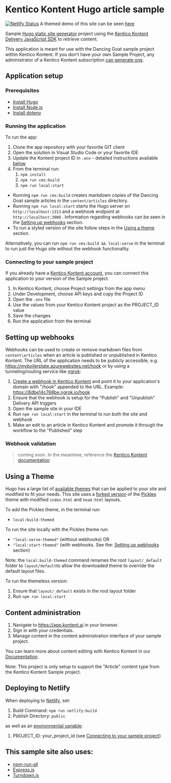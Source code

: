 # Kentico Kontent Hugo article sample
[![Netlify Status](https://api.netlify.com/api/v1/badges/3609d056-2b93-44ed-80d9-9a3646ceb25e/deploy-status)](https://app.netlify.com/sites/vigorous-curie-3c2b90/deploys)
A themed demo of this site can be seen [here](https://netlify--vigorous-curie-3c2b90.netlify.app/)

Sample [Hugo static site generator](https://gohugo.io/) project using the [Kentico Kontent Delivery JavaScript SDK](https://github.com/Kentico/kontent-delivery-sdk-js) to retrieve content.

This application is meant for use with the Dancing Goat sample project within Kentico Kontent. If you don't have your own Sample Project, any administrator of a Kentico Kontent subscription [can generate one](https://app.kontent.ai/sample-project-generator).

## Application setup

### Prerequisites
- [Install Hugo](https://gohugo.io/getting-started/installing)
- [Install Node.js](https://nodejs.org/en/)
- [Install dotenv](https://www.npmjs.com/package/dotenv)

### Running the application
To run the app:
1. Clone the app repository with your favorite GIT client
1. Open the solution in Visual Studio Code or your favorite IDE
1. Update the Kontent project ID in `.env` - detailed instructions available [below](#connecting-to-your-sample-project)
1. From the terminal run:
   1. `npm install`
   1. `npm run cms:build`
   1. `npm run local:start`
   
- Running `npm run cms:build` creates markdown copies of the Dancing Goat sample articles in the `content/articles` directory.
- Running `npm run local:start` starts the Hugo server on `http://localhost:1313` and a webhook endpoint at `http://localhost:3000` . Information regarding webhooks can be seen in the [Setting up webhooks](#setting-up-webhooks) section.
- To run a styled version of the site follow steps in the [Using a theme](#using-a-theme) section.

Alternatively, you can run `npm run cms:build && local:serve` in the terminal to run just the Hugo site without the webhook functionality.

### Connecting to your sample project
If you already have a [Kentico Kontent account](https://app.kontent.ai), you can connect this application to your version of the Sample project.

1. In Kentico Kontent, choose Project settings from the app menu
1. Under Development, choose API keys and copy the Project ID
1. Open the `.env` file
1. Use the values from your Kentico Kontent project as the PROJECT_ID value
1. Save the changes
1. Run the application from the terminal

## Setting up webhooks
Webhooks can be used to create or remove markdown files from `content\articles` when an article is published or unpublished in Kentico Kontent. The URL of the application needs to be publicly accessible, e.g. https://myboilerplate.azurewebsites.net/hook or by using a tunneling/routing service like [ngrok](https://ngrok.com/):

1. [Create a webhook in Kentico Kontent](https://docs.kontent.ai/tutorials/develop-apps/integrate/webhooks#a-create-a-webhook) and point it to your application's domain with "/hook" appended to the URL. Example: https://8dbe14c768be.ngrok.io/hook
1. Ensure that the webhook is setup for the "Publish" and "Unpublish" Delivery API triggers
1. Open the sample site in your IDE
1. Run `npm run local:start` in the terminal to run both the site and webhook
1. Make an edit to an article in Kentico Kontent and promote it through the workflow to the "Published" step

### Webhook validation
> coming soon.  In the meantime, reference the [Kentico Kontent documentation](https://docs.kontent.ai/tutorials/develop-apps/integrate/webhooks#a-validate-received-notifications)

## Using a Theme
Hugo has a large list of [available themes](https://themes.gohugo.io/) that can be applied to your site and modified to fit your needs. This site uses a [forked version](https://github.com/kentico-michaelb/hugo_theme_pickles) of the [Pickles](https://github.com/mismith0227/hugo_theme_pickles/tree/release) theme with modified `index.html` and `head.html` layouts.

To add the Pickles theme, in the terminal run:
- `local:build-themed`

To run the site locally with the Pickles theme run:
- `"local:serve-themed"` (without webhooks)
OR
- `"local:start-themed"` (with webhooks. See the: [Setting up webhooks](#setting-up-webhooks) section)

Note: the `local:build-themed` command renames the root `layout/_default` folder to `layout/default`to allow the downloaded theme to override the default layout files.

To run the themeless version:
1. Ensure that `layout/_default` exists in the root layout folder
1. Run `npm run local:start`

## Content administration
1. Navigate to <https://app.kontent.ai> in your browser.
1. Sign in with your credentials.
1. Manage content in the content administration interface of your sample project.

You can learn more about content editing with Kentico Kontent in our [Documentation](https://docs.kontent.ai/).

Note: This project is only setup to support the "Article" content type from the Kentico Kontent Sample project.

## Deploying to Netlify
When deploying to [Netlify](https://www.netlify.com/), set:
1. Build Command: `npm run netlify:build`
1. Publish Directory: `public`

as well as an [environmental variable](https://docs.netlify.com/configure-builds/environment-variables/):
1. PROJECT_ID: your_project_id (see [Connecting to your sample project](#connecting-to-your-sample-project))

## This sample site also uses:

- [npm-run-all](https://github.com/mysticatea/npm-run-all/tree/bf91f94ce597aa61da37d2e4208ce8c48bc86673)
- [Express.js](https://expressjs.com/)
- [Turndown.js](https://github.com/domchristie/turndown)
